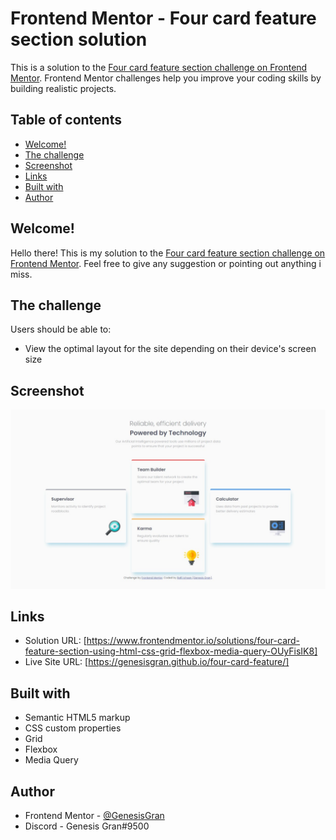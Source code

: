 # Frontend Mentor - Four card feature section solution

This is a solution to the [Four card feature section challenge on Frontend Mentor](https://www.frontendmentor.io/challenges/four-card-feature-section-weK1eFYK). Frontend Mentor challenges help you improve your coding skills by building realistic projects.

## Table of contents

- [Welcome!](#welcome!)
- [The challenge](#the-challenge)
- [Screenshot](#screenshot)
- [Links](#links)
- [Built with](#built-with)
- [Author](#author)

## Welcome!

Hello there! This is my solution to the [Four card feature section challenge on Frontend Mentor](https://www.frontendmentor.io/challenges/four-card-feature-section-weK1eFYK). Feel free to give any suggestion or pointing out anything i miss.

## The challenge

Users should be able to:

- View the optimal layout for the site depending on their device's screen size

## Screenshot

![Web Preview](./web-preview.jpeg)

## Links

- Solution URL: [https://www.frontendmentor.io/solutions/four-card-feature-section-using-html-css-grid-flexbox-media-query-OUyFisIK8]
- Live Site URL: [https://genesisgran.github.io/four-card-feature/]

## Built with

- Semantic HTML5 markup
- CSS custom properties
- Grid
- Flexbox
- Media Query

## Author

- Frontend Mentor - [@GenesisGran](https://www.frontendmentor.io/profile/GenesisGran)
- Discord - Genesis Gran#9500
